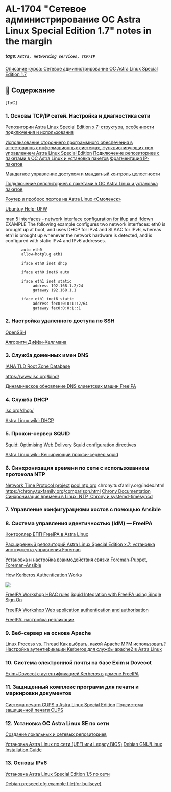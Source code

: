 # AL-1704 "Сетевое администрирование ОС Astra Linux Special Edition 1.7"  notes in the margin

##### tags: `Astra, networking services, TCP/IP`

[Описание курса: Сетевое администрирование ОС Astra Linux Special Edition 1.7](https://education.astralinux.ru/course/view.php?id=68&section=15)
## :memo: Содержание

[ToC]


### 1. Основы TCP/IP сетей. Настройка и диагностика сети

[Репозитории Astra Linux Special Edition x.7: структура, особенности подключения и использования](https://wiki.astralinux.ru/pages/viewpage.action?pageId=149062354)

[Использование стороннего программного обеспечения в аттестованных информационных системах, функционирующих под управлением Astra Linux Special Edition](https://wiki.astralinux.ru/x/5o3NAw)
[Подключение репозиториев с пакетами в ОС Astra Linux и установка пакетов](https://wiki.astralinux.ru/x/OwAy)
[Фрагментация IP-пакетов](https://vuzlit.com/1674426/fragmentatsiya_paketov)

[Мандатное управление доступом и мандатный контроль целостности](https://wiki.astralinux.ru/pages/viewpage.action?pageId=153486002)

[Подключение репозиториев с пакетами в ОС Astra Linux и установка пакетов](https://wiki.astralinux.ru/x/OwAy)

[Роутер и проброс портов на Astra Linux «Смоленск»](https://dondub.com/2022/08/router-i-probros-portov-na-astra-linux-smolensk/)

[Ubuntuy Help: UFW](https://help.ubuntu.com/community/UFW)

[](https://github.com/nnz1024/s4a/releases/download/v18/s4a_v18.pdf)

[man 5 interfaces - network interface configuration for ifup and ifdown ](https://www.opennet.ru/man.shtml?topic=interfaces)
EXAMPLE
       The following example configures two network interfaces: eth0 is brought up at boot, and uses DHCP  for  IPv4  and  SLAAC  for IPv6, whereas  eth1  is brought up whenever the network hardware is detected, and is configured with static IPv4 and IPv6 addresses.
       
```bash=
       auto eth0
       allow-hotplug eth1

       iface eth0 inet dhcp

       iface eth0 inet6 auto

       iface eth1 inet static
            address 192.168.1.2/24
            gateway 192.168.1.1

       iface eth1 inet6 static
            address fec0:0:0:1::2/64
            gateway fec0:0:0:1::1

```
### 2. Настройка удаленного доступа по SSH

[OpenSSH](https://www.openssh.com/)

[Алгоритм Диффи-Хеллмана](https://www.youtube.com/watch?v=vFjq9pID4-E)

### 3. Служба доменных имен DNS

[IANA TLD Root Zone Database](https://www.iana.org/domains/root/db)

https://www.isc.org/bind/


[Динамическое обновление DNS клиентских машин FreeIPA](https://wiki.astralinux.ru/pages/viewpage.action?pageId=32833574)

### 4. Служба DHCP
[isc.org/dhcp/](https://www.isc.org/dhcp/)

[ Astra Linux wiki: DHCP](https://wiki.astralinux.ru/display/doc/DHCP)

### 5. Прокси-сервер SQUID
[Squid: Optimising Web Delivery](http://www.squid-cache.org/)
[Squid configuration directives](www.squid-cache.org/Doc/config/)

[Astra Linux wiki: Кеширующий прокси-сервер squid](https://wiki.astralinux.ru/pages/viewpage.action?pageId=41193046)

### 6. Синхронизация времени по сети с использованием протокола NTP

[Network Time Protocol project](https://ntp.org/)
[pool.ntp.org](https://ntppool.org/ru/)
chrony.tuxfamily.org/index.html
https://chrony.tuxfamily.org/comparison.html
[Chrony Documentation](https://chrony.tuxfamily.org/documentation.html)
[Синхронизация времени в Linux: NTP, Chrony и systemd-timesyncd](https://habr.com/ru/company/vdsina/blog/505314/)

### 7. Управление конфигурациями хостов с помощью Ansible

### 8. Система управления идентичностью (IdM) — FreeIPA

[Контроллер ЕПП FreeIPA в Astra Linux](https://wiki.astralinux.ru/pages/viewpage.action?pageId=27362143)

[Расширенный репозиторий Astra Linux Special Edition x.7: установка инструмента управления Foreman](https://wiki.astralinux.ru/pages/viewpage.action?pageId=158611714)

[Установка и настройка взаимодействия связки Foreman-Puppet, Foreman-Ansible](https://wiki.astralinux.ru/pages/viewpage.action?pageId=57444668)

[How Kerberos Authentication Works](https://phoenixnap.com/blog/kerberos-authentication)

![](https://info.varonis.com/hubfs/Imported_Blog_Media/Kerberos-Graphics-1-v2-768x771.jpg)

[FreeIPA Workshop HBAC rules](https://freeipa.readthedocs.io/en/latest/workshop/4-hbac.html)
[Squid Integration with FreeIPA using Single Sign On](https://www.freeipa.org/page/Squid_Integration_with_FreeIPA_using_Single_Sign_On)

[FreeIPA Workshop Web application authentication and authorisation](https://freeipa.readthedocs.io/en/latest/workshop/5-web-app-authnz.html)

[FreeIPA: настройка репликации](https://wiki.astralinux.ru/pages/viewpage.action?pageId=38699308)

### 9. Веб-сервер на основе Apache


[Linux Process vs. Thread](https://www.baeldung.com/linux/process-vs-thread)
[Как выбрать, какой Apache MPM использовать?](https://codernet.ru/articles/linux/kak_vyibrat_kakoj_apache_mpm_ispolzovat/)
[Настройка аутентификации Kerberos для службы apache2 в Astra Linux](https://wiki.astralinux.ru/pages/viewpage.action?pageId=1212514)

### 10. Система электронной почты на базе Exim и Dovecot

[Exim+Dovecot с аутентификацией Kerberos в домене FreeIPA](https://wiki.astralinux.ru/pages/viewpage.action?pageId=94175339)


### 11. Защищенный комплекс программ для печати и маркировки документов

[Система печати CUPS в Astra Linux Special Edition](https://wiki.astralinux.ru/pages/viewpage.action?pageId=158611563)
[Подсистема защищенной печати CUPS](https://wiki.astralinux.ru/pages/viewpage.action?pageId=27362198)

### 12. Установка ОС Astra Linux SE по сети

[Создание локальных и сетевых репозиториев](https://wiki.astralinux.ru/pages/viewpage.action?pageId=61575159)

[Установка Astra Linux по сети (UEFI или Legacy BIOS)](https://wiki.astralinux.ru/pages/viewpage.action?pageId=68914051)
[Debian GNU/Linux Installation Guide](https://www.debian.org/releases/stable/amd64/index.en.html)

### 13. Основы IPv6

[Установка Astra Linux Special Edition 1.5 по сети](https://wiki.astralinux.ru/pages/viewpage.action?pageId=3277939)

[Debian preseed.cfg example file(for bullseye)](debian.org/releases/bullseye/example-preseed.txt)
